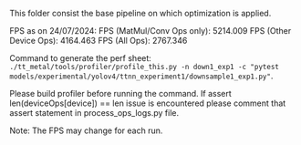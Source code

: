 This folder consist the base pipeline on which optimization is applied.

FPS as on 24/07/2024:
FPS (MatMul/Conv Ops only): 5214.009
FPS (Other Device Ops): 4164.463
FPS (All Ops): 2767.346

Command to generate the perf sheet: `./tt_metal/tools/profiler/profile_this.py -n down1_exp1 -c "pytest models/experimental/yolov4/ttnn_experiment1/downsample1_exp1.py"`.

Please build profiler before running the command.
If assert len(deviceOps[device]) == len issue is encountered please comment that assert statement in process_ops_logs.py file.

Note: The FPS may change for each run.
